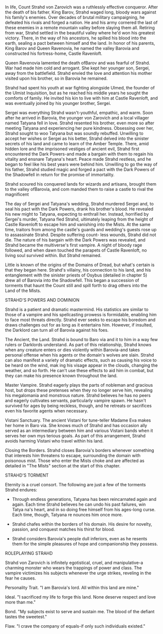 In life, Count Strahd von Zarovich was a ruthlessly effective conqueror. After the death of bis father, King Barov, Strahd waged long, bloody wars against his family's enemies. Over decades of brutal military campaigning, he defeated his rivals and forged a nation. He and his army cornered the last of these enemies in a remote mountain valley before slaying them all. Retiring from war, Strahd settled in the beautiful valley where he'd won his greatest victory. There, in the way of his ancestors, he spilled his blood into the earth, sealing a pact between himself and the land. In honor of his parents, King Barov and Queen Ravenovia, he named the valley Barovia and constructed his fortress-home, Castle Ravenloft.

Queen Ravenovia lamented the death ofBarov and was fearful of Strahd. War had made him cold and arrogant. She kept her younger son, Sergei, away from the battlefield. Strahd envied the love and attention his mother visited upon his brother, so in Barovia he remained.

Strahd had spent his youth at war fighting alongside Ulmed, the founder of the Ulmist Inquisition, but as he reached his middle years he sought the comforts of family. He invited his kin to live with him at Castle Ravenloft, and was eventually joined by his younger brother, Sergei.

Sergei was everything Strahd wasn't-youthful, empathic, and warm. Soon after he arrived in Barovia, the younger von Zarovich and a local villager named Tatyana fell in love. Strahd resented his brother, even more so after meeting Tatyana and experiencing her pure kindness. Obsessing over her, Strahd sought to woo Tatyana but was soundly rebuffed. Unwilling to accept her wishes or Sergei as his better, Strahd delved into the sinister secrets of his land and came to learn of the Amber Temple. There, amid hidden lore and the imprisoned vestiges of ancient evil, Strahd first encountered the Dark Powers-and made a bargain with them to regain his vitality and ensnare Tatyana's heart.  Peace made Strahd restless, and he began to feel like his best years were behind him. Unwilling to go the way of his father, Strahd studied magic and forged a pact with the Dark Powers of the Shadowfell in return for the promise of immortality.

Strahd scoured his conquered lands for wizards and artisans, brought them to the valley ofBarovia, and com­ manded them to raise a castle to rival the magnificent

The day of Sergei and Tatyana's wedding, Strahd murdered Sergei and, to seal his pact with the Dark Powers, drank his brother's blood. He revealed  
his new might to Tatyana, expecting to enthrall her. Instead, horrified by Sergei's murder, Tatyana fled Strahd, ultimately leaping from the height of Castle Ravenloft to escape him and vanishing into the Mists. At the same time, traitors from among the castle's guards and wedding's guests rose up to assassinate Strahd. Despite suffering count- less wounds, Strahd did not die. The nature of his bargain with the Dark Powers was revealed, and Strahd became the multiverse's first vampire. A night of bloody rage followed, and when dawn touched the parapets of Castle Ravenloft, no living soul survived within. But Strahd remained.

Little is known of the origins of the Domains of Dread, but what's certain is that they began here. Strahd's villainy, his connection to his land, and his entanglement with the sinister priests of Osybus (detailed in chapter 5) drew all of Barovia into the Shadowfell. This began a succession of torments that haunt the Count still and spill forth to drag others into the Land of the Mists.

STRAHD'S POWERS AND DOMINION

Strahd is a patient and dramatic mastermind. His statistics are similar to those of a vampire and his spellcasting prowess is formidable, enabling him  
to face most threats directly. Strahd ever seeks to escape his boredom and draws challenges out for as long as it entertains him. However, if insulted, the Darklord can turn all of Barovia against his foes.

The Ancient, the Land. Strahd is bound to Baro­ via and it to him in a way few rulers or Darklords understand. As part of this relationship, Strahd knows when any creature enters or dies violently within Barovia-and takes personal offense when his agents or the domain's wolves are slain. Strahd can also manifest a variety of dramatic effects, such as causing his voice to be heard on the wind, mak­ ing his visage appear in the clouds, changing the weather, and so forth. He can't use these effects to aid him in combat, but they can make his presence known throughout the land.

Master Vampire. Strahd eagerly plays the parts of nobleman and gracious host, but drops these pretenses when they no longer serve him, revealing his megalomania and monstrous nature. Strahd believes he has no peers and eagerly cultivates servants, particularly vampire spawn. He hasn't survived for ages by being reckless, though, and he retreats or sacrifices even his favorite agents when necessary.

Vistani Sanctuary. The ancient Vistani for­ tune-teller Madame Eva makes her home in Baro­ via. She knows much of Strahd and has occasion­ ally served as an intermediary between him and various Vistani bands when it serves her own mys­ terious goals. As part of this arrangement, Strahd avoids harming Vistani who travel within his land.

Closing the Borders. Strahd closes Barovia's borders whenever something that interests him threatens to escape, surrounding the domain with poisonous mist. Those who enter the Mists choke and are affected as detailed in "The Mists" section at the start of this chapter.

STRAHD'S TORMENT

Eternity is a cruel consort. The following are just a few of the torments Strahd endures:

-   Through endless generations, Tatyana has been reincarnated again and again. Each time Strahd believes he can undo his past failures, win Tatya­ na's heart, and in so doing free himself from his ages-long curse. Each time, though, Tatyana re­ nounces him once more.
    
-   Strahd chafes within the borders of his domain. His desire for novelty, passion, and conquest matches his thirst for blood.
    
-   Strahd considers Barovia's people dull inferiors, even as he resents them for the simple pleasures of hope and companionship they possess.

ROLEPLAYING STRAHD

Strahd von Zarovich is infinitely egotistical, cruel, and manipulative-a charming monster who wears the trappings of power and class. The vampire victimizes his subjects whenever the urge strikes, reveling in the fear he causes.

Personality Trait. "I am Barovia's lord. All within this land are mine."

Ideal. "I sacrificed my life to forge this land. None deserve respect and love more than me."

Bond. "My subjects exist to serve and sustain me. The blood of the defiant tastes the sweetest."

Flaw. "I crave the company of equals-if only such individuals existed."